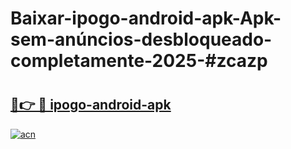# Baixar-ipogo-android-apk-Apk-sem-anúncios-desbloqueado-completamente-2025-#zcazp

# <h2><a href="https://ainizakaria.my?title=ipogo-android-apk&ref=24M">🔗👉 🔴 ipogo-android-apk</a></h2>

[![acn](https://github.com/user-attachments/assets/0f9c940e-d8b0-45ae-aac7-cd30a18b3e1c)](https://ainizakaria.my?title=ipogo-android-apk&ref=24M)

